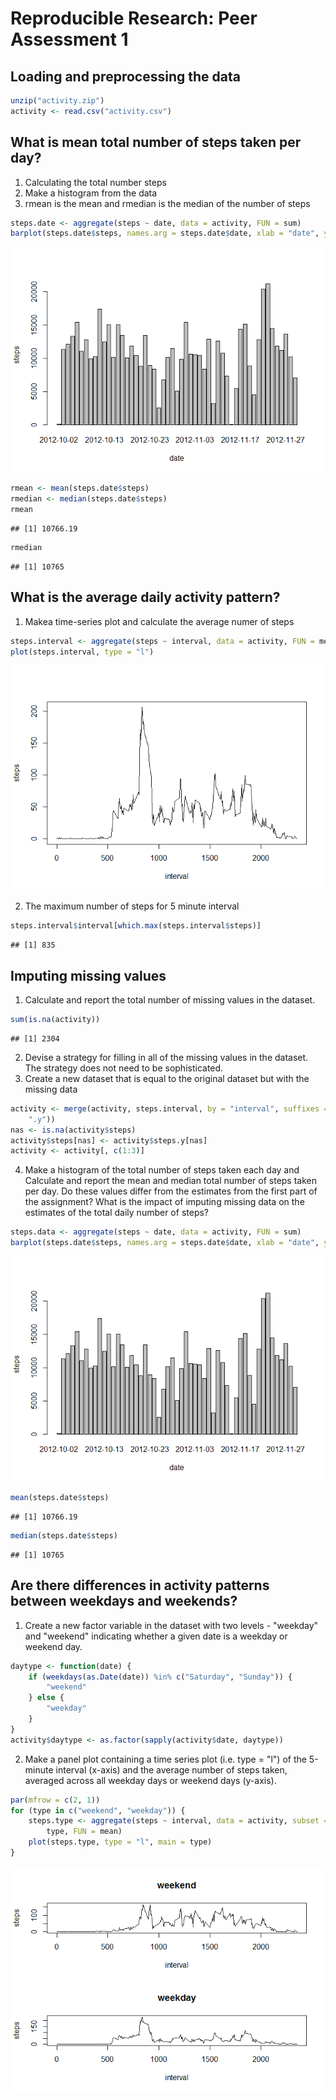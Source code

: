 # Reproducible Research: Peer Assessment 1


## Loading and preprocessing the data

```r
unzip("activity.zip")
activity <- read.csv("activity.csv")
```

## What is mean total number of steps taken per day?

1. Calculating the total number steps
2. Make a histogram from the data
3. rmean is the mean  and rmedian is the median of the number of steps


```r
steps.date <- aggregate(steps ~ date, data = activity, FUN = sum)
barplot(steps.date$steps, names.arg = steps.date$date, xlab = "date", ylab = "steps")
```

![](PA1_template_files/figure-html/unnamed-chunk-2-1.png) 

```r
rmean <- mean(steps.date$steps)
rmedian <- median(steps.date$steps)
rmean
```

```
## [1] 10766.19
```

```r
rmedian
```

```
## [1] 10765
```


## What is the average daily activity pattern?
1. Makea time-series plot and calculate the average numer of steps

```r
steps.interval <- aggregate(steps ~ interval, data = activity, FUN = mean)
plot(steps.interval, type = "l")
```

![](PA1_template_files/figure-html/unnamed-chunk-3-1.png) 

2. The maximum number of steps for 5 minute interval

```r
steps.interval$interval[which.max(steps.interval$steps)]
```

```
## [1] 835
```

## Imputing missing values
1. Calculate and report the total number of missing values in the dataset.

```r
sum(is.na(activity))
```

```
## [1] 2304
```

2. Devise a strategy for filling in all of the missing values in the dataset. The strategy does not need to be sophisticated.
3. Create a new dataset that is equal to the original dataset but with the missing data


```r
activity <- merge(activity, steps.interval, by = "interval", suffixes = c("", 
    ".y"))
nas <- is.na(activity$steps)
activity$steps[nas] <- activity$steps.y[nas]
activity <- activity[, c(1:3)]
```

4. Make a histogram of the total number of steps taken each day and Calculate and report the mean and median total number of steps taken per day. Do these values differ from the estimates from the first part of the assignment? What is the impact of imputing missing data on the estimates of the total daily number of steps?


```r
steps.data <- aggregate(steps ~ date, data = activity, FUN = sum)
barplot(steps.date$steps, names.arg = steps.date$date, xlab = "date", ylab = "steps")
```

![](PA1_template_files/figure-html/unnamed-chunk-7-1.png) 

```r
mean(steps.date$steps)
```

```
## [1] 10766.19
```

```r
median(steps.date$steps)
```

```
## [1] 10765
```

## Are there differences in activity patterns between weekdays and weekends?

1. Create a new factor variable in the dataset with two levels - "weekday" and "weekend" indicating whether a given date is a weekday or weekend day.


```r
daytype <- function(date) {
    if (weekdays(as.Date(date)) %in% c("Saturday", "Sunday")) {
        "weekend"
    } else {
        "weekday"
    }
}
activity$daytype <- as.factor(sapply(activity$date, daytype))
```

2. Make a panel plot containing a time series plot (i.e. type = "l") of the 5-minute interval (x-axis) and the average number of steps taken, averaged across all weekday days or weekend days (y-axis).


```r
par(mfrow = c(2, 1))
for (type in c("weekend", "weekday")) {
    steps.type <- aggregate(steps ~ interval, data = activity, subset = activity$daytype == 
        type, FUN = mean)
    plot(steps.type, type = "l", main = type)
}
```

![](PA1_template_files/figure-html/unnamed-chunk-9-1.png) 
